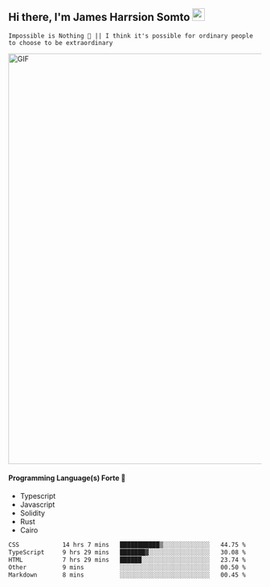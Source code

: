 ## Hi there, I'm James Harrsion Somto <img src="https://media.giphy.com/media/hvRJCLFzcasrR4ia7z/giphy.gif" width="25px">

`Impossible is Nothing 🚀 || I think it's possible for ordinary people to choose to be extraordinary`

 
<img align="center" alt="GIF" src="https://github.com/Gapur/Gapur/blob/master/coding.gif?raw=true" width="818px" height="818px" />


#### Programming Language(s) Forte 🚀
- Typescript
- Javascript
- Solidity
- Rust
- Cairo



<!--START_SECTION:waka-->

```txt
CSS            14 hrs 7 mins   ███████████▒░░░░░░░░░░░░░   44.75 %
TypeScript     9 hrs 29 mins   ███████▓░░░░░░░░░░░░░░░░░   30.08 %
HTML           7 hrs 29 mins   ██████░░░░░░░░░░░░░░░░░░░   23.74 %
Other          9 mins          ░░░░░░░░░░░░░░░░░░░░░░░░░   00.50 %
Markdown       8 mins          ░░░░░░░░░░░░░░░░░░░░░░░░░   00.45 %
```

<!--END_SECTION:waka-->
<br />
<br />
<br />







